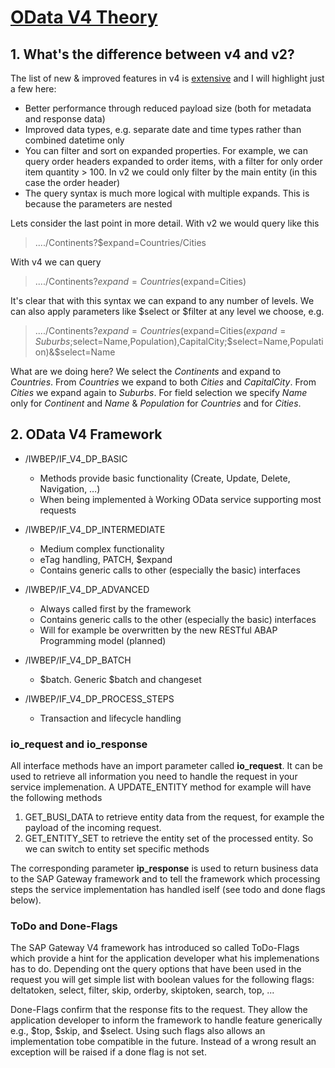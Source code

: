 # [OData V4 Theory](https://community.sap.com/t5/technology-blogs-by-sap/odata-v4-code-based-implementation-overview/ba-p/13361814)

## 1. What's the difference between v4 and v2?

The list of new & improved features in v4 is [extensive](http://docs.oasis-open.org/odata/new-in-odata/v4.0/new-in-odata-v4.0.html) and I will highlight just a few here:  

-   Better performance through reduced payload size (both for metadata and response data)  
-   Improved data types, e.g. separate date and time types rather than combined datetime only
-   You can filter and sort on expanded properties. For example, we can query order headers expanded to order items, with a filter for only order item quantity > 100. In v2 we could only filter by the main entity (in this case the order header)
-   The query syntax is much more logical with multiple expands. This is because the parameters are nested
  
Lets consider the last point in more detail. With v2 we would query like this  
> ..../Continents?$expand=Countries/Cities

With v4 we can query  
> ..../Continents?$expand=Countries($expand=Cities)

It's clear that with this syntax we can expand to any number of levels. We can also apply parameters like $select or $filter at any level we choose, e.g.  
> ..../Continents?$expand=Countries($expand=Cities($expand=Suburbs;$select=Name,Population),CapitalCity;$select=Name,Population)&$select=Name

What are we doing here? We select the _Continents_ and expand to _Countries_. From _Countries_ we expand to both _Cities_ and _CapitalCity_. From _Cities_ we expand again to _Suburbs_. For field selection we specify _Name_ only for _Continent_ and _Name_ & _Population_ for _Countries_ and for _Cities_.

## 2. OData V4 Framework 
- /IWBEP/IF_V4_DP_BASIC 
	- Methods provide basic functionality (Create, Update, Delete, Navigation, …)
	- When being implemented à Working OData service supporting most requests

- /IWBEP/IF_V4_DP_INTERMEDIATE
	- Medium complex functionality
	- eTag handling, PATCH, $expand
	- Contains generic calls to other (especially the basic) interfaces
  
- /IWBEP/IF_V4_DP_ADVANCED
	- Always called first by the framework
	- Contains generic calls to the other (especially the basic) interfaces
	- Will for example be overwritten by the new RESTful ABAP Programming model (planned)
  
- /IWBEP/IF_V4_DP_BATCH
	- $batch. Generic $batch and changeset
  
- /IWBEP/IF_V4_DP_PROCESS_STEPS
	- Transaction and lifecycle handling
 


### io_request and io_response
All interface methods have an import parameter called **io_request**.
It can be used to retrieve all information you need to handle the request in your service implemenation.
A UPDATE_ENTITY method for example will have the following methods
1. GET_BUSI_DATA to retrieve entity data from the request, for example the payload of the incoming request.
2. GET_ENTITY_SET to retrieve the entity set of the processed entity. So we can switch to entity set specific methods

The corresponding parameter **ip_response** is used to return business data to the SAP Gateway framework 
and to tell the framework which processing steps the service implementation has handled iself (see todo and done flags below).


### ToDo and Done-Flags
The SAP Gateway V4 framework has introduced so called ToDo-Flags which provide a hint for the application developer what his implemenations has to do. 
Depending ont the query options that have been used in the request you will get simple list with boolean values for the following flags:
deltatoken, select, filter, skip, orderby, skiptoken, search, top, ...

Done-Flags confirm that the response fits to the request. They allow the application developer to inform the framework to handle feature generically e.g., $top, $skip, and $select. 
Using such flags also allows an implementation tobe compatible in the future. Instead of a wrong result an exception will be raised if a done flag is not set.







   

